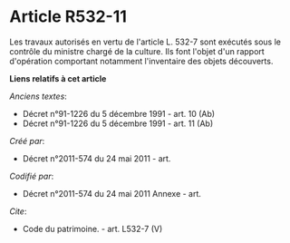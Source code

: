 # Article R532-11

Les travaux autorisés en vertu de l'article L. 532-7 sont exécutés sous le contrôle du ministre chargé de la culture. Ils
font l'objet d'un rapport d'opération comportant notamment l'inventaire des objets découverts.

**Liens relatifs à cet article**

_Anciens textes_:

  - Décret n°91-1226 du 5 décembre 1991 - art. 10 (Ab)
  - Décret n°91-1226 du 5 décembre 1991 - art. 11 (Ab)

_Créé par_:

  - Décret n°2011-574 du 24 mai 2011  - art.

_Codifié par_:

  - Décret n°2011-574 du 24 mai 2011 Annexe - art.

_Cite_:

  - Code du patrimoine. - art. L532-7 (V)
